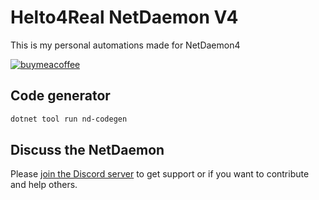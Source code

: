 # Helto4Real NetDaemon V4

This is my personal automations made for NetDaemon4 

[![buymeacoffee](https://www.buymeacoffee.com/assets/img/custom_images/orange_img.png)](https://www.buymeacoffee.com/ij1qXRM6E)

## Code generator
```bash
dotnet tool run nd-codegen
```

## Discuss the NetDaemon

Please [join the Discord server](https://discord.gg/K3xwfcX) to get support or if you want to contribute and help
others.
